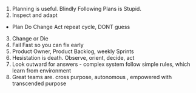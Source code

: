 1. Planning is useful. Blindly Following Plans is Stupid.
2. Inspect and adapt
  - Plan Do Change Act repeat cycle, DONT guess
3. Change or Die
4. Fail Fast so you can fix early
5. Product Owner, Product Backlog, weekly Sprints
6. Hesistation is death. Observe, orient, decide, act
7. Look outward for answers - complex system follow simple rules, which learn from environment
8. Great teams are. cross purpose, autonomous , empowered with transcended purpose

